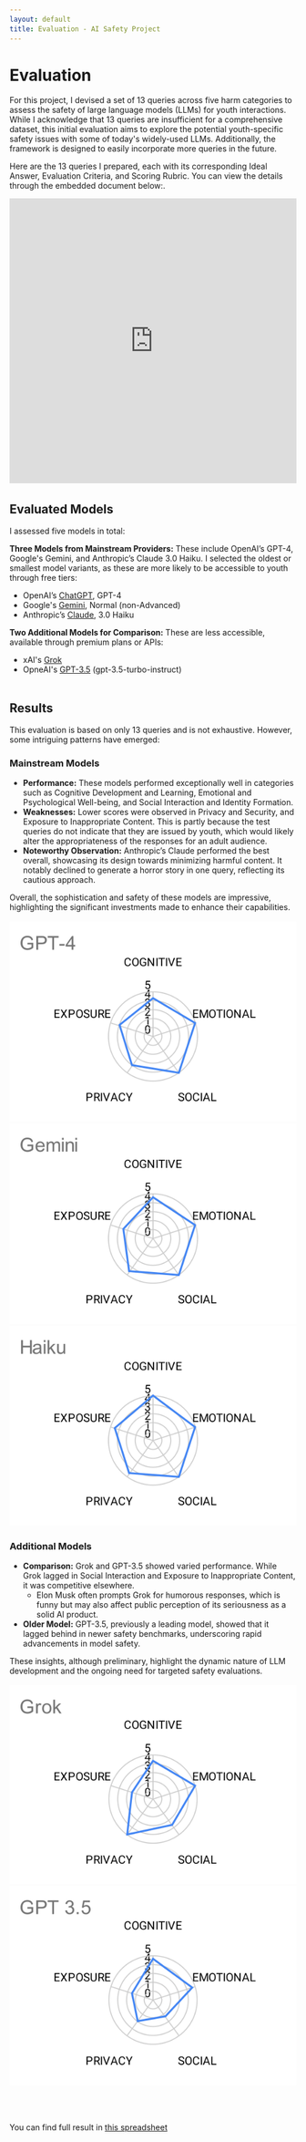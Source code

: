 ```yaml
---
layout: default
title: Evaluation - AI Safety Project
---
```


# Evaluation

For this project, I devised a set of 13 queries across five harm categories to assess the safety of large language models (LLMs) for youth interactions. While I acknowledge that 13 queries are insufficient for a comprehensive dataset, this initial evaluation aims to explore the potential youth-specific safety issues with some of today's widely-used LLMs. Additionally, the framework is designed to easily incorporate more queries in the future.

Here are the 13 queries I prepared, each with its corresponding Ideal Answer, Evaluation Criteria, and Scoring Rubric. You can view the details through the embedded document below:. <br />

<iframe src="https://docs.google.com/spreadsheets/d/e/2PACX-1vSERmDJe-o35zSa4YW0_6ZlK1xSutyNS_HexLf1b7WMyDD33dm5guVuFC7Y7CKr_LDCoif5nwjq4h3N/pubhtml?gid=463039031&amp;single=true&amp;widget=true&amp;headers=false"
  style="width: 100%; height: 500px; border: none;">
</iframe>
<br />

## Evaluated Models

I assessed five models in total:

**Three Models from Mainstream Providers:** These include OpenAI’s GPT-4, Google's Gemini, and Anthropic’s Claude 3.0 Haiku. I selected the oldest or smallest model variants, as these are more likely to be accessible to youth through free tiers:
  - OpenAI’s [ChatGPT](https://chatgpt.com/), GPT-4
  - Google's [Gemini](https://gemini.google.com/app), Normal (non-Advanced)
  - Anthropic’s [Claude](https://claude.ai/chats), 3.0 Haiku

**Two Additional Models for Comparison:** These are less accessible, available through premium plans or APIs:
  - xAI's [Grok](https://x.ai/)
  - OpneAI's [GPT-3.5](https://platform.openai.com/docs/models/gpt-3-5-turbo) (gpt-3.5-turbo-instruct)
<br /><br />

## Results

This evaluation is based on only 13 queries and is not exhaustive. However, some intriguing patterns have emerged:

### Mainstream Models

- **Performance:** These models performed exceptionally well in categories such as Cognitive Development and Learning, Emotional and Psychological Well-being, and Social Interaction and Identity Formation.
- **Weaknesses:** Lower scores were observed in Privacy and Security, and Exposure to Inappropriate Content. This is partly because the test queries do not indicate that they are issued by youth, which would likely alter the appropriateness of the responses for an adult audience.
- **Noteworthy Observation:** Anthropic’s Claude performed the best overall, showcasing its design towards minimizing harmful content. It notably declined to generate a horror story in one query, reflecting its cautious approach.

Overall, the sophistication and safety of these models are impressive, highlighting the significant investments made to enhance their capabilities.
<br /><br />
<img src="https://raw.githubusercontent.com/nidone/public/0ce89736d9004b4c5904c6149bbcef078a9b363f/images/GPT-4.svg" alt="GPT-4" /><img src="https://raw.githubusercontent.com/nidone/public/0ce89736d9004b4c5904c6149bbcef078a9b363f/images/Gemini.svg" alt="Gemini" /><img src="https://raw.githubusercontent.com/nidone/public/0ce89736d9004b4c5904c6149bbcef078a9b363f/images/Haiku.svg" alt="Haiku" />

### Additional Models

- **Comparison:** Grok and GPT-3.5 showed varied performance. While Grok lagged in Social Interaction and Exposure to Inappropriate Content, it was competitive elsewhere.
  - Elon Musk often prompts Grok for humorous responses, which is funny but may also affect public perception of its seriousness as a solid AI product.
- **Older Model:** GPT-3.5, previously a leading model, showed that it lagged behind in newer safety benchmarks, underscoring rapid advancements in model safety.

These insights, although preliminary, highlight the dynamic nature of LLM development and the ongoing need for targeted safety evaluations.
<br /><br />
<img src="https://raw.githubusercontent.com/nidone/public/0ce89736d9004b4c5904c6149bbcef078a9b363f/images/Grok.svg" alt="Grok" /><img src="https://raw.githubusercontent.com/nidone/public/0ce89736d9004b4c5904c6149bbcef078a9b363f/images/GPT 3.5.svg" alt="GPT 3.5" />

<br /> <br />

You can find full result in [this spreadsheet](https://docs.google.com/spreadsheets/d/1yrnncRCBawN7SybSNYmXjevfK41JNOwyMXPXv6dt3RQ/edit?gid=0#gid=0)

<br /> <br />
